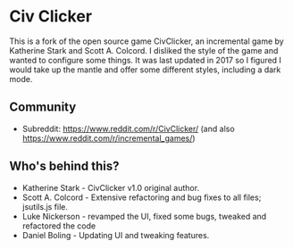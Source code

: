 # Civ Clicker

This is a fork of the open source game CivClicker, an incremental game by Katherine Stark and Scott A.
Colcord. 
I disliked the style of the game and wanted to configure some things.  It was last updated in 2017 so I figured I would take up the mantle and offer some different styles, including a dark mode.

## Community

* Subreddit: https://www.reddit.com/r/CivClicker/ (and also https://www.reddit.com/r/incremental_games/)

## Who's behind this?

* Katherine Stark - CivClicker v1.0 original author.
* Scott A. Colcord - Extensive refactoring and bug fixes to all files; jsutils.js file.
* Luke Nickerson - revamped the UI, fixed some bugs, tweaked and refactored the code
* Daniel Boling - Updating UI and tweaking features.
